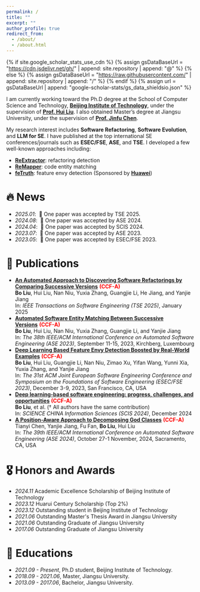 ```yaml
---
permalink: /
title: ""
excerpt: ""
author_profile: true
redirect_from: 
  - /about/
  - /about.html
---
```


{% if site.google_scholar_stats_use_cdn %}
{% assign gsDataBaseUrl = "https://cdn.jsdelivr.net/gh/" | append: site.repository | append: "@" %}
{% else %}
{% assign gsDataBaseUrl = "https://raw.githubusercontent.com/" | append: site.repository | append: "/" %}
{% endif %}
{% assign url = gsDataBaseUrl | append: "google-scholar-stats/gs_data_shieldsio.json" %}

<span class='anchor' id='about-me'></span>

I am currently working toward the Ph.D degree at the School of Computer Science and Technology, **[Beijing Institute of Technology](https://www.bit.edu.cn/)**, under the supervision of **[Prof. Hui Liu](https://liuhuigmail.github.io/)**. I also obtained Master’s degree at Jiangsu University, under the supervision of **[Prof. Jinfu Chen](https://cs.ujs.edu.cn/info/1508/30277.htm)**.

My research interest includes **Software Refactoring**, **Software Evolution**, and **LLM for SE**. I have published at the top international SE conferences/journals such as **ESEC/FSE**, **ASE**, and **TSE**.  I developed a few well-known approaches including:

- **[ReExtractor](https://github.com/lyoubo/ReExtractor)**: refactoring detection
- **[ReMapper](https://github.com/lyoubo/ReMapper)**: code entity matching
- **[feTruth](https://github.com/lyoubo/feTruth)**: feature envy detection (Sponsored by **[Huawei](https://bbs.huaweicloud.com/blogs/416188?utm_source=zhihu&utm_medium=bbs-ex&utm_campaign=other&utm_content=content)**)


# 🔥 News
- *2025.01*: &nbsp;🎉 One paper was accepted by TSE 2025.
- *2024.08*: &nbsp;🎉 One paper was accepted by ASE 2024.
- *2024.04*: &nbsp;🎉 One paper was accepted by SCIS 2024.
- *2023.07*: &nbsp;🎉 One paper was accepted by ASE 2023. 
- *2023.05*: &nbsp;🎉 One paper was accepted by ESEC/FSE 2023.

# 📝 Publications 

- **[An Automated Approach to Discovering Software Refactorings by Comparing Successive Versions](https://ieeexplore.ieee.org/abstract/document/10855639)**&nbsp;<span style="color:red;font-weight:bold;">(CCF-A)</span>\
  **Bo Liu**, Hui Liu, Nan Niu, Yuxia Zhang, Guangjie Li, He Jiang, and Yanjie Jiang\
  In: *IEEE Transactions on Software Engineering (TSE 2025)*, January 2025
- **[Automated Software Entity Matching Between Successive Versions](https://ieeexplore.ieee.org/document/10298353)**&nbsp;<span style="color:red;font-weight:bold;">(CCF-A)</span>\
  **Bo Liu**, Hui Liu, Nan Niu, Yuxia Zhang, Guangjie Li, and Yanjie Jiang\
  In: *The 38th IEEE/ACM International Conference on Automated Software Engineering (ASE 2023)*, September 11-15, 2023, Kirchberg, Luxembourg
- **[Deep Learning Based Feature Envy Detection Boosted by Real-World Examples](https://dl.acm.org/doi/abs/10.1145/3611643.3616353)**&nbsp;<span style="color:red;font-weight:bold;">(CCF-A)</span>\
  **Bo Liu**, Hui Liu, Guangjie Li, Nan Niu, Zimao Xu, Yifan Wang, Yunni Xia, Yuxia Zhang, and Yanjie Jiang\
  In: *The 31st ACM Joint European Software Engineering Conference and Symposium on the Foundations of Software Engineering (ESEC/FSE 2023)*, December 3-9, 2023, San Francisco, CA, USA
- **[Deep learning-based software engineering: progress, challenges, and opportunities](https://link.springer.com/article/10.1007/s11432-023-4127-5)**&nbsp;<span style="color:red;font-weight:bold;">(CCF-A)</span>\
  **Bo Liu**, et al. († All authors have the same contribution)\
  In: *SCIENCE CHINA Information Sciences (SCIS 2024)*, December 2024
- **[A Position-Aware Approach to Decomposing God Classes](https://dl.acm.org/doi/abs/10.1145/3691620.3694992)**&nbsp;<span style="color:red;font-weight:bold;">(CCF-A)</span>\
  Tianyi Chen, Yanjie Jiang, Fu Fan, **Bo Liu**, Hui Liu\
  In: *The 39th IEEE/ACM International Conference on Automated Software Engineering (ASE 2024)*, October 27-1 November, 2024, Sacramento, CA, USA


# 🎖 Honors and Awards
- *2024.11* Academic Excellence Scholarship of Beijing Institute of Technology
- *2023.12* Huarui Century Scholarship (Top 2%)
- *2023.12* Outstanding student in Beijing Institute of Technology
- *2021.06* Outstanding Master's Thesis Award in Jiangsu University
- *2021.06* Outstanding Graduate of Jiangsu University
- *2017.06* Outstanding Graduate of Jiangsu University

# 📖 Educations
- *2021.09 - Present*, Ph.D student, Beijing Institute of Technology. 
- *2018.09 - 2021.06*, Master, Jiangsu University. 
- *2013.09 - 2017.06*, Bachelor, Jiangsu University.
